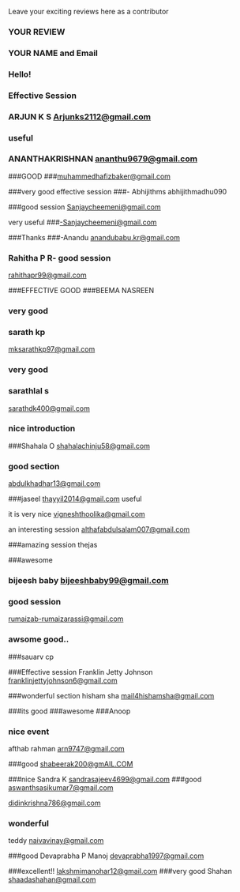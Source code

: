 Leave your exciting reviews here as a contributor

 
### YOUR REVIEW
### YOUR NAME and Email

### Hello!


### Effective Session
### ARJUN K S Arjunks2112@gmail.com

### useful 
### ANANTHAKRISHNAN ananthu9679@gmail.com

###GOOD 
###muhammedhafizbaker@gmail.com

###very good effective session
###- Abhijithms abhijithmadhu090

###good session 
Sanjaycheemeni@gmail.com

very useful
###-Sanjaycheemeni@gmail.com

###Thanks
###-Anandu anandubabu.kr@gmail.com

### Rahitha P R- good session 
rahithapr99@gmail.com

###EFFECTIVE GOOD
###BEEMA NASREEN

### very good
### sarath kp
mksarathkp97@gmail.com

### very good
### sarathlal s
sarathdk400@gmail.com

### nice introduction
###Shahala O
shahalachinju58@gmail.com


### good section
abdulkhadhar13@gmail.com

###jaseel
thayyil2014@gmail.com
useful

it is very nice
vigneshthoolika@gmail.com

an interesting session
althafabdulsalam007@gmail.com

###amazing  session
thejas

###awesome
### bijeesh baby bijeeshbaby99@gmail.com

### good session
rumaizab-rumaizarassi@gmail.com



### awsome good..
###sauarv cp

###Effective session 
Franklin Jetty Johnson
franklinjettyjohnson6@gmail.com

###wonderful section
hisham sha
mail4hishamsha@gmail.com

###its good
###awesome
###Anoop 


### nice event
afthab rahman
arn9747@gmail.com

###good 
shabeerak200@gmAIL.COM


###nice
Sandra K
sandrasajeev4699@gmail.com
###good
aswanthsasikumar7@gmail.com

didinkrishna786@gmail.com
 
### wonderful
teddy
naivavinay@gmail.com

###good
Devaprabha P Manoj
devaprabha1997@gmail.com

###excellent!!
lakshmimanohar12@gmail.com
###very good
Shahan 
shaadashahan@gmail.com
